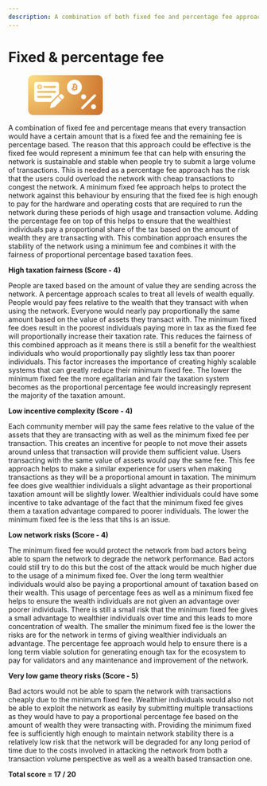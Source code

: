 ```yaml
---
description: A combination of both fixed fee and percentage fee approaches
---
```


# Fixed & percentage fee

<div align="left">

<figure><img src="../../.gitbook/assets/transaction-fee-fixed-percentage.png" alt="" width="150"><figcaption></figcaption></figure>

</div>



A combination of fixed fee and percentage means that every transaction would have a certain amount that is a fixed fee and the remaining fee is percentage based. The reason that this approach could be effective is the fixed fee would represent a minimum fee that can help with ensuring the network is sustainable and stable when people try to submit a large volume of transactions. This is needed as a percentage fee approach has the risk that the users could overload the network with cheap transactions to congest the network. A minimum fixed fee approach helps to protect the network against this behaviour by ensuring that the fixed fee is high enough to pay for the hardware and operating costs that are required to run the network during these periods of high usage and transaction volume. Adding the percentage fee on top of this helps to ensure that the wealthiest individuals pay a proportional share of the tax based on the amount of wealth they are transacting with. This combination approach ensures the stability of the network using a minimum fee and combines it with the fairness of proportional percentage based taxation fees.



**High taxation fairness (Score - 4)**

People are taxed based on the amount of value they are sending across the network. A percentage approach scales to treat all levels of wealth equally. People would pay fees relative to the wealth that they transact with when using the network. Everyone would nearly pay proportionally the same amount based on the value of assets they transact with. The minimum fixed fee does result in the poorest individuals paying more in tax as the fixed fee will proportionally increase their taxation rate. This reduces the fairness of this combined approach as it means there is still a benefit for the wealthiest individuals who would proportionally pay slightly less tax than poorer individuals. This factor increases the importance of creating highly scalable systems that can greatly reduce their minimum fixed fee. The lower the minimum fixed fee the more egalitarian and fair the taxation system becomes as the proportional percentage fee would increasingly represent the majority of the taxation amount.



**Low incentive complexity (Score - 4)**

Each community member will pay the same fees relative to the value of the assets that they are transacting with as well as the minimum fixed fee per transaction. This creates an incentive for people to not move their assets around unless that transaction will provide them sufficient value. Users transacting with the same value of assets would pay the same fee. This fee approach helps to make a similar experience for users when making transactions as they will be a proportional amount in taxation. The minimum fee does give wealthier individuals a slight advantage as their proportional taxation amount will be slightly lower. Wealthier individuals could have some incentive to take advantage of the fact that the minimum fixed fee gives them a taxation advantage compared to poorer individuals.  The lower the minimum fixed fee is the less that tihs is an issue.&#x20;

&#x20;

**Low network risks (Score - 4)**

The minimum fixed fee would protect the network from bad actors being able to spam the network to degrade the network performance. Bad actors could still try to do this but the cost of the attack would be much higher due to the usage of a minimum fixed fee. Over the long term wealthier individuals would also be paying a proportional amount of taxation based on their wealth. This usage of percentage fees as well as a minimum fixed fee helps to ensure the wealth individuals are not given an advantage over poorer individuals. There is still a small risk that the minimum fixed fee gives a small advantage to wealthier individuals over time and this leads to more concentration of wealth. The smaller the minimum fixed fee is the lower the risks are for the network in terms of giving wealthier individuals an advantage. The percentage fee approach would help to ensure there is a long term viable solution for generating enough tax for the ecosystem to pay for validators and any maintenance and improvement of the network.



**Very low game theory risks (Score - 5)**

Bad actors would not be able to spam the network with transactions cheaply due to the minimum fixed fee. Wealthier individuals would also not be able to exploit the network as easily by submitting multiple transactions as they would have to pay a proportional percentage fee based on the amount of wealth they were transacting with. Providing the minimum fixed fee is sufficiently high enough to maintain network stability there is a relatively low risk that the network will be degraded for any long period of time due to the costs involved in attacking the network from both a transaction volume perspective as well as a wealth based transaction one.



**Total score = 17 / 20**
